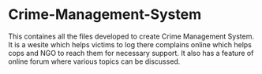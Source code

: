 # Crime-Management-System

This containes all the files developed to create Crime Management System. It is a wesite which helps victims to log there complains online which helps cops and NGO to reach them for necessary support.
It also has a feature of online forum where various topics can be discussed.
